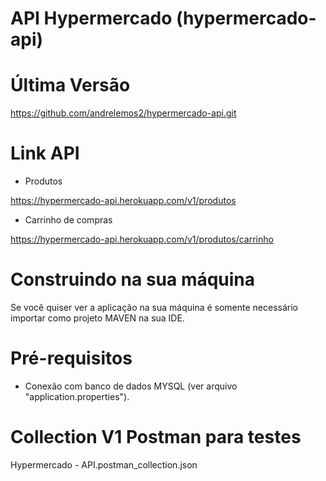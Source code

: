 API Hypermercado (hypermercado-api)
==========================

Última Versão
==========================

https://github.com/andrelemos2/hypermercado-api.git

Link API
==========================

- Produtos

https://hypermercado-api.herokuapp.com/v1/produtos


- Carrinho de compras

https://hypermercado-api.herokuapp.com/v1/produtos/carrinho

Construindo na sua máquina
==========================

Se você quiser ver a aplicação na sua máquina é somente necessário importar como projeto MAVEN na sua IDE.

# Pré-requisitos
- Conexão com banco de dados MYSQL (ver arquivo "application.properties").

# Collection V1 Postman para testes
Hypermercado - API.postman_collection.json

